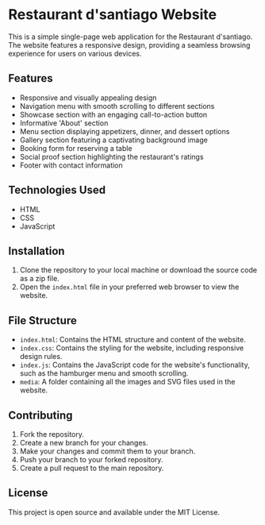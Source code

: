# Restaurant d'santiago Website

This is a simple single-page web application for the Restaurant d'santiago. The website features a responsive design, providing a seamless browsing experience for users on various devices.

## Features

- Responsive and visually appealing design
- Navigation menu with smooth scrolling to different sections
- Showcase section with an engaging call-to-action button
- Informative 'About' section
- Menu section displaying appetizers, dinner, and dessert options
- Gallery section featuring a captivating background image
- Booking form for reserving a table
- Social proof section highlighting the restaurant's ratings
- Footer with contact information

## Technologies Used

- HTML
- CSS
- JavaScript

## Installation

1. Clone the repository to your local machine or download the source code as a zip file.
2. Open the `index.html` file in your preferred web browser to view the website.

## File Structure

- `index.html`: Contains the HTML structure and content of the website.
- `index.css`: Contains the styling for the website, including responsive design rules.
- `index.js`: Contains the JavaScript code for the website's functionality, such as the hamburger menu and smooth scrolling.
- `media`: A folder containing all the images and SVG files used in the website.

## Contributing

1. Fork the repository.
2. Create a new branch for your changes.
3. Make your changes and commit them to your branch.
4. Push your branch to your forked repository.
5. Create a pull request to the main repository.

## License

This project is open source and available under the MIT License.
